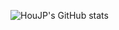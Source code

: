 ![HouJP's GitHub stats](https://github-readme-stats.vercel.app/api?username=houjp&show_icons=true&theme=radical&bg_color=00000000)
